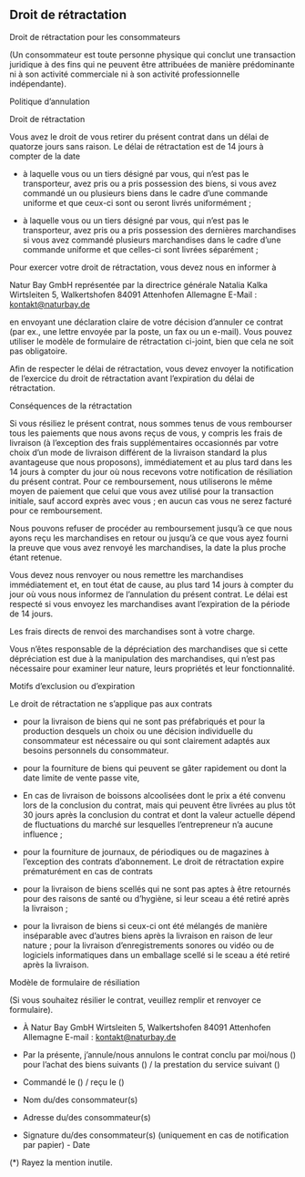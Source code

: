 ## Droit de rétractation

Droit de rétractation pour les consommateurs 

(Un consommateur est toute personne physique qui conclut une transaction juridique à des fins qui ne peuvent être attribuées de manière prédominante ni à son activité commerciale ni à son activité professionnelle indépendante). 

Politique d’annulation 

Droit de rétractation 

Vous avez le droit de vous retirer du présent contrat dans un délai de quatorze jours sans raison. Le délai de rétractation est de 14 jours à compter de la date 

-	à laquelle vous ou un tiers désigné par vous, qui n’est pas le transporteur, avez pris ou a pris possession des biens, si vous avez commandé un ou plusieurs biens dans le cadre d’une commande uniforme et que ceux-ci sont ou seront livrés uniformément ; 

-	à laquelle vous ou un tiers désigné par vous, qui n’est pas le transporteur, avez pris ou a pris possession des dernières marchandises si vous avez commandé plusieurs marchandises dans le cadre d’une commande uniforme et que celles-ci sont livrées séparément ; 

Pour exercer votre droit de rétractation, vous devez nous en informer à 

Natur Bay GmbH
représentée par la directrice générale Natalia Kalka 
Wirtsleiten 5, Walkertshofen
84091 Attenhofen
Allemagne
E-Mail : kontakt@naturbay.de

en envoyant une déclaration claire de votre décision d’annuler ce contrat (par ex., une lettre envoyée par la poste, un fax ou un e-mail). Vous pouvez utiliser le modèle de formulaire de rétractation ci-joint, bien que cela ne soit pas obligatoire. 

Afin de respecter le délai de rétractation, vous devez envoyer la notification de l’exercice du droit de rétractation avant l’expiration du délai de rétractation. 

Conséquences de la rétractation

Si vous résiliez le présent contrat, nous sommes tenus de vous rembourser tous les paiements que nous avons reçus de vous, y compris les frais de livraison (à l’exception des frais supplémentaires occasionnés par votre choix d’un mode de livraison différent de la livraison standard la plus avantageuse que nous proposons), immédiatement et au plus tard dans les 14 jours à compter du jour où nous recevons votre notification de résiliation du présent contrat. Pour ce remboursement, nous utiliserons le même moyen de paiement que celui que vous avez utilisé pour la transaction initiale, sauf accord exprès avec vous ; en aucun cas vous ne serez facturé pour ce remboursement.

Nous pouvons refuser de procéder au remboursement jusqu’à ce que nous ayons reçu les marchandises en retour ou jusqu’à ce que vous ayez fourni la preuve que vous avez renvoyé les marchandises, la date la plus proche étant retenue. 

Vous devez nous renvoyer ou nous remettre les marchandises immédiatement et, en tout état de cause, au plus tard 14 jours à compter du jour où vous nous informez de l’annulation du présent contrat. Le délai est respecté si vous envoyez les marchandises avant l’expiration de la période de 14 jours. 

Les frais directs de renvoi des marchandises sont à votre charge. 

Vous n’êtes responsable de la dépréciation des marchandises que si cette dépréciation est due à la manipulation des marchandises, qui n’est pas nécessaire pour examiner leur nature, leurs propriétés et leur fonctionnalité. 

Motifs d’exclusion ou d’expiration 

Le droit de rétractation ne s’applique pas aux contrats

- pour la livraison de biens qui ne sont pas préfabriqués et pour la production desquels un choix ou une décision individuelle du consommateur est nécessaire ou qui sont clairement adaptés aux besoins personnels du consommateur.
-	pour la fourniture de biens qui peuvent se gâter rapidement ou dont la date limite de vente passe vite,
-	En cas de livraison de boissons alcoolisées dont le prix a été convenu lors de la conclusion du contrat, mais qui peuvent être livrées au plus tôt 30 jours après la conclusion du contrat et dont la valeur actuelle dépend de fluctuations du marché sur lesquelles l’entrepreneur n’a aucune influence ; 

-	pour la fourniture de journaux, de périodiques ou de magazines à l’exception des contrats d’abonnement. Le droit de rétractation expire prématurément en cas de contrats 

-	pour la livraison de biens scellés qui ne sont pas aptes à être retournés pour des raisons de santé ou d’hygiène, si leur sceau a été retiré après la livraison ;
-	pour la livraison de biens si ceux-ci ont été mélangés de manière inséparable avec d’autres biens après la livraison en raison de leur nature ; pour la livraison d’enregistrements sonores ou vidéo ou de logiciels informatiques dans un emballage scellé si le sceau a été retiré après la livraison. 

Modèle de formulaire de résiliation 

(Si vous souhaitez résilier le contrat, veuillez remplir et renvoyer ce formulaire). 

- À Natur Bay GmbH Wirtsleiten 5, Walkertshofen 84091 Attenhofen Allemagne E-mail : kontakt@naturbay.de

- Par la présente, j’annule/nous annulons le contrat conclu par moi/nous () pour l’achat des biens suivants () / la prestation du service suivant () 

- Commandé le () / reçu le () 

- Nom du/des consommateur(s)
- Adresse du/des consommateur(s)
- Signature du/des consommateur(s) (uniquement en cas de notification par papier) - Date

(*) Rayez la mention inutile.
